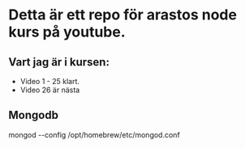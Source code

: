 # Detta är ett repo för arastos node kurs på youtube.

## Vart jag är i kursen:

- Video 1 - 25 klart.
- Video 26 är nästa

## Mongodb

mongod --config /opt/homebrew/etc/mongod.conf
